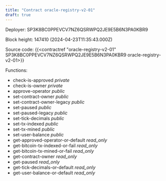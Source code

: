 ```yaml
---
title: "Contract oracle-registry-v2-01"
draft: true
---
```

Deployer: SP3K8BC0PPEVCV7NZ6QSRWPQ2JE9E5B6N3PA0KBR9


 



Block height: 147410 (2024-04-23T11:35:43.000Z)

Source code: {{<contractref "oracle-registry-v2-01" SP3K8BC0PPEVCV7NZ6QSRWPQ2JE9E5B6N3PA0KBR9 oracle-registry-v2-01>}}

Functions:

* check-is-approved _private_
* check-is-owner _private_
* approve-operator _public_
* set-contract-owner _public_
* set-contract-owner-legacy _public_
* set-paused _public_
* set-paused-legacy _public_
* set-tick-decimals _public_
* set-tx-indexed _public_
* set-tx-mined _public_
* set-user-balance _public_
* get-approved-operator-or-default _read_only_
* get-bitcoin-tx-indexed-or-fail _read_only_
* get-bitcoin-tx-mined-or-fail _read_only_
* get-contract-owner _read_only_
* get-paused _read_only_
* get-tick-decimals-or-default _read_only_
* get-user-balance-or-default _read_only_

